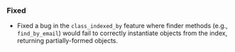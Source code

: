 ### Fixed
- Fixed a bug in the `class_indexed_by` feature where finder methods (e.g., `find_by_email`) would fail to correctly instantiate objects from the index, returning partially-formed objects.
